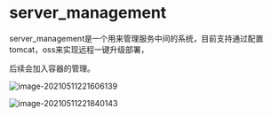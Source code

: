 # server_management
server_management是一个用来管理服务中间的系统，目前支持通过配置tomcat，oss来实现远程一键升级部署，

后续会加入容器的管理。

![image-20210511221606139](C:\Users\叶佳楠\AppData\Roaming\Typora\typora-user-images\image-20210511221606139.png)

![image-20210511221840143](C:\Users\叶佳楠\AppData\Roaming\Typora\typora-user-images\image-20210511221840143.png)